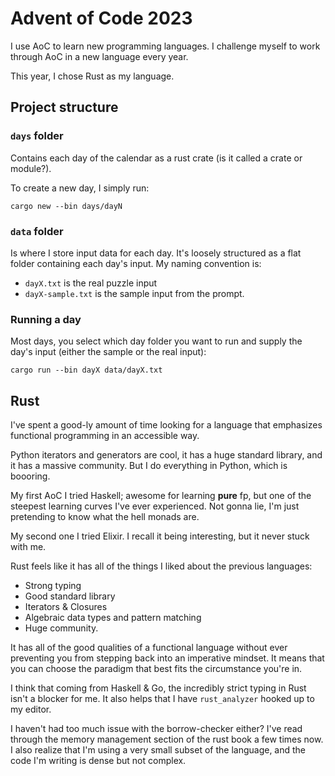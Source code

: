 # Advent of Code 2023

I use AoC to learn new programming languages. I challenge myself to work through AoC
in a new language every year.

This year, I chose Rust as my language.


## Project structure

### `days` folder
Contains each day of the calendar as a rust crate (is it called a crate or module?).

To create a new day, I simply run:

```
cargo new --bin days/dayN
```

### `data` folder
Is where I store input data for each day. It's loosely structured as a flat folder containing each
day's input. My naming convention is:

* `dayX.txt` is the real puzzle input
* `dayX-sample.txt` is the sample input from the prompt.


### Running a day

Most days, you select which day folder you want to run and supply the day's input (either the sample or the real input):
```
cargo run --bin dayX data/dayX.txt
```

## Rust

I've spent a good-ly amount of time looking for a language that emphasizes functional programming in
an accessible way.

Python iterators and generators are cool, it has a huge standard library, and it has a massive community. But I do everything in Python, which is boooring.

My first AoC I tried Haskell; awesome for learning **pure** fp, but one of the steepest learning
curves I've ever experienced. Not gonna lie, I'm just pretending to know what the hell monads are.

My second one I tried Elixir. I recall it being interesting, but it never stuck with me.

Rust feels like it has all of the things I liked about the previous languages:
* Strong typing
* Good standard library
* Iterators & Closures
* Algebraic data types and pattern matching
* Huge community.

It has all of the good qualities of a functional language without ever preventing you from stepping
back into an imperative mindset. It means that you can choose the paradigm that best fits the
circumstance you're in.

I think that coming from Haskell & Go, the incredibly strict typing in Rust isn't a blocker for me.
It also helps that I have `rust_analyzer` hooked up to my editor.

I haven't had too much issue with the borrow-checker either? I've read through the memory management
section of the rust book a few times now. I also realize that I'm using a very small subset of
the language, and the code I'm writing is dense but not complex.

